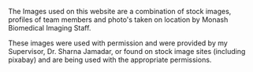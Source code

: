 The Images used on this website are a combination of stock images, profiles of team members and photo's taken on location by Monash Biomedical Imaging Staff.

These images were used with permission and were provided by my Supervisor, Dr. Sharna Jamadar, or found on stock image sites (including pixabay) 
and are being used with the appropriate permissions.
